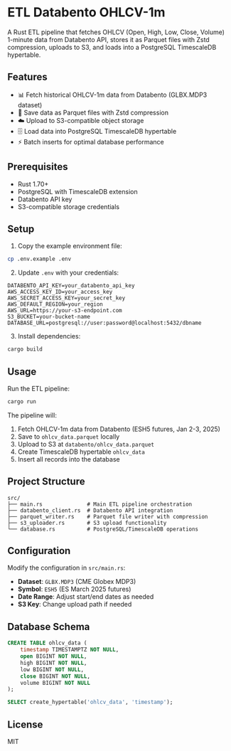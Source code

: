 # ETL Databento OHLCV-1m

A Rust ETL pipeline that fetches OHLCV (Open, High, Low, Close, Volume) 1-minute data from Databento API, stores it as Parquet files with Zstd compression, uploads to S3, and loads into a PostgreSQL TimescaleDB hypertable.

## Features

- 📊 Fetch historical OHLCV-1m data from Databento (GLBX.MDP3 dataset)
- 💾 Save data as Parquet files with Zstd compression
- ☁️ Upload to S3-compatible object storage
- 🗄️ Load data into PostgreSQL TimescaleDB hypertable
- ⚡ Batch inserts for optimal database performance

## Prerequisites

- Rust 1.70+
- PostgreSQL with TimescaleDB extension
- Databento API key
- S3-compatible storage credentials

## Setup

1. Copy the example environment file:
```bash
cp .env.example .env
```

2. Update `.env` with your credentials:
```env
DATABENTO_API_KEY=your_databento_api_key
AWS_ACCESS_KEY_ID=your_access_key
AWS_SECRET_ACCESS_KEY=your_secret_key
AWS_DEFAULT_REGION=your_region
AWS_URL=https://your-s3-endpoint.com
S3_BUCKET=your-bucket-name
DATABASE_URL=postgresql://user:password@localhost:5432/dbname
```

3. Install dependencies:
```bash
cargo build
```

## Usage

Run the ETL pipeline:
```bash
cargo run
```

The pipeline will:
1. Fetch OHLCV-1m data from Databento (ESH5 futures, Jan 2-3, 2025)
2. Save to `ohlcv_data.parquet` locally
3. Upload to S3 at `databento/ohlcv_data.parquet`
4. Create TimescaleDB hypertable `ohlcv_data`
5. Insert all records into the database

## Project Structure

```
src/
├── main.rs              # Main ETL pipeline orchestration
├── databento_client.rs  # Databento API integration
├── parquet_writer.rs    # Parquet file writer with compression
├── s3_uploader.rs       # S3 upload functionality
└── database.rs          # PostgreSQL/TimescaleDB operations
```

## Configuration

Modify the configuration in `src/main.rs`:

- **Dataset**: `GLBX.MDP3` (CME Globex MDP3)
- **Symbol**: `ESH5` (ES March 2025 futures)
- **Date Range**: Adjust start/end dates as needed
- **S3 Key**: Change upload path if needed

## Database Schema

```sql
CREATE TABLE ohlcv_data (
    timestamp TIMESTAMPTZ NOT NULL,
    open BIGINT NOT NULL,
    high BIGINT NOT NULL,
    low BIGINT NOT NULL,
    close BIGINT NOT NULL,
    volume BIGINT NOT NULL
);

SELECT create_hypertable('ohlcv_data', 'timestamp');
```

## License

MIT
